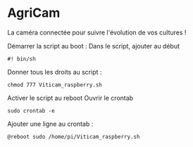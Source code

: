 # AgriCam
La caméra connectée pour suivre l'évolution de vos cultures !

Démarrer la script au boot :
Dans le script, ajouter au début 
```
#! bin/sh
```

Donner tous les droits au script :
```
chmod 777 Viticam_raspberry.sh
```
Activer le script au reboot
Ouvrir le crontab 
```
sudo crontab -e
```
Ajouter une ligne au crontab :
```
@reboot sudo /home/pi/Viticam_raspberry.sh
```


